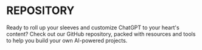 # REPOSITORY
Ready to roll up your sleeves and customize ChatGPT to your heart's content? Check out our GitHub repository, packed with resources and tools to help you build your own AI-powered projects.

